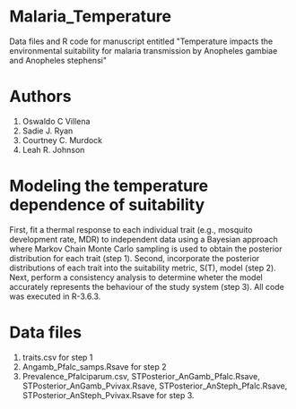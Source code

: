 # Malaria_Temperature
Data files and R code for manuscript entitled "Temperature impacts the environmental suitability for malaria transmission by Anopheles gambiae and Anopheles stephensi"

# Authors
1. Oswaldo C Villena
2. Sadie J. Ryan
3. Courtney C. Murdock
4. Leah R. Johnson

# Modeling the temperature dependence of suitability 

First, fit a thermal response to each individual trait (e.g., mosquito development rate, MDR) to independent data using a Bayesian approach where Markov Chain Monte Carlo sampling is used to obtain the posterior distribution for each trait (step 1).
Second, incorporate the posterior distributions of each trait into the suitability metric, S(T), model (step 2).
Next, perform a consistency analysis to determine wheter the model accurately represents the behaviour of the study system (step 3).
All code was executed in R-3.6.3.

# Data files
1. traits.csv for step 1
2. Angamb_Pfalc_samps.Rsave for step 2
3. Prevalence_Pfalciparum.csv, STPosterior_AnGamb_Pfalc.Rsave, STPosterior_AnGamb_Pvivax.Rsave, STPosterior_AnSteph_Pfalc.Rsave, STPosterior_AnSteph_Pvivax.Rsave for step 3.
